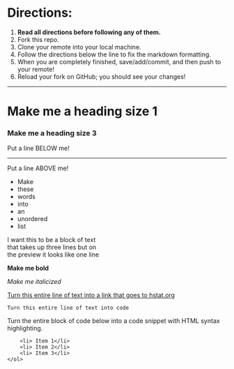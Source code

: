 # Directions:
1. **Read all directions before following any of them.**
2. Fork this repo.
2. Clone your remote into your local machine.
3. Follow the directions below the line to fix the markdown formatting.
4. When you are completely finished, save/add/commit, and then push to your remote!
5. Reload your fork on GitHub; you should see your changes!

-------------------------------------------------------------------

# Make me a heading size 1
### Make me a heading size 3

Put a line BELOW me!

------------------------------------------------------------------------------------------------

Put a line ABOVE me!

* Make
* these
* words
* into
* an
* unordered
* list

I want this to be a block of text  
that takes up three lines but on  
the preview it looks like one line  

**Make me bold**

_Make me italicized_

[Turn this entire line of text into a link that goes to hstat.org](https://sites.google.com/hstat.org/y1920sep11)

```Turn this entire line of text into code```

Turn the entire block of code below into a code snippet with HTML syntax highlighting.

```<ol>
    <li> Item 1</li>
    <li> Item 2</li>
    <li> Item 3</li>
</ol>
```
